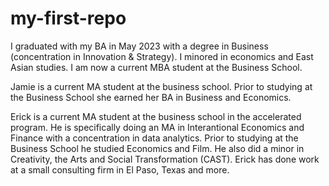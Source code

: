 # my-first-repo
I graduated with my BA in May 2023 with a degree in Business (concentration in Innovation &amp; Strategy). I minored in economics and East Asian studies. I am now a current MBA student at the Business School. 

Jamie is a current MA student at the business school. Prior to studying at the Business School she earned her BA  in Business and Economics. 

Erick is a current MA student at the business school in the accelerated program. He is specifically doing an MA in Interantional Economics and Finance with a concentration in data analytics. Prior to studying at the Business School he studied Economics and Film. He also did a minor in Creativity, the Arts and Social Transformation (CAST). Erick has done work at a small consulting firm in El Paso, Texas and more.  
